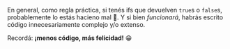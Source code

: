 En general, como regla práctica, si tenés ifs que devuelven `true`s o `false`s, probablemente lo estás hacieno mal :cop:. Y si bien _funcionará_, habrás escrito código innecesariamente complejo y/o extenso.

Recordá: **¡menos código, más felicidad!** :grin: